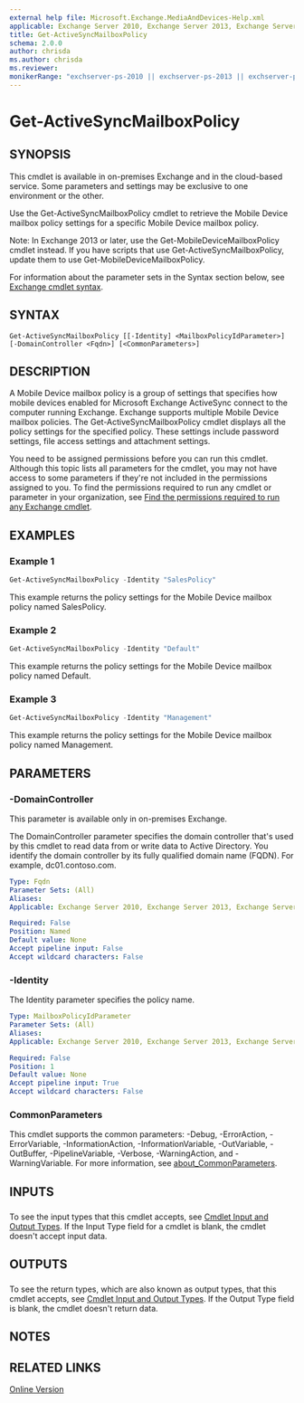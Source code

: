 ```yaml
---
external help file: Microsoft.Exchange.MediaAndDevices-Help.xml
applicable: Exchange Server 2010, Exchange Server 2013, Exchange Server 2016, Exchange Server 2019, Exchange Online
title: Get-ActiveSyncMailboxPolicy
schema: 2.0.0
author: chrisda
ms.author: chrisda
ms.reviewer:
monikerRange: "exchserver-ps-2010 || exchserver-ps-2013 || exchserver-ps-2016 || exchserver-ps-2019 || exchonline-ps"
---
```


# Get-ActiveSyncMailboxPolicy

## SYNOPSIS
This cmdlet is available in on-premises Exchange and in the cloud-based service. Some parameters and settings may be exclusive to one environment or the other.

Use the Get-ActiveSyncMailboxPolicy cmdlet to retrieve the Mobile Device mailbox policy settings for a specific Mobile Device mailbox policy.

Note: In Exchange 2013 or later, use the Get-MobileDeviceMailboxPolicy cmdlet instead. If you have scripts that use Get-ActiveSyncMailboxPolicy, update them to use Get-MobileDeviceMailboxPolicy.

For information about the parameter sets in the Syntax section below, see [Exchange cmdlet syntax](https://docs.microsoft.com/powershell/exchange/exchange-server/exchange-cmdlet-syntax).

## SYNTAX

```
Get-ActiveSyncMailboxPolicy [[-Identity] <MailboxPolicyIdParameter>] [-DomainController <Fqdn>] [<CommonParameters>]
```

## DESCRIPTION
A Mobile Device mailbox policy is a group of settings that specifies how mobile devices enabled for Microsoft Exchange ActiveSync connect to the computer running Exchange. Exchange supports multiple Mobile Device mailbox policies. The Get-ActiveSyncMailboxPolicy cmdlet displays all the policy settings for the specified policy. These settings include password settings, file access settings and attachment settings.

You need to be assigned permissions before you can run this cmdlet. Although this topic lists all parameters for the cmdlet, you may not have access to some parameters if they're not included in the permissions assigned to you. To find the permissions required to run any cmdlet or parameter in your organization, see [Find the permissions required to run any Exchange cmdlet](https://docs.microsoft.com/powershell/exchange/exchange-server/find-exchange-cmdlet-permissions).

## EXAMPLES

### Example 1
```powershell
Get-ActiveSyncMailboxPolicy -Identity "SalesPolicy"
```

This example returns the policy settings for the Mobile Device mailbox policy named SalesPolicy.

### Example 2
```powershell
Get-ActiveSyncMailboxPolicy -Identity "Default"
```

This example returns the policy settings for the Mobile Device mailbox policy named Default.

### Example 3
```powershell
Get-ActiveSyncMailboxPolicy -Identity "Management"
```

This example returns the policy settings for the Mobile Device mailbox policy named Management.

## PARAMETERS

### -DomainController
This parameter is available only in on-premises Exchange.

The DomainController parameter specifies the domain controller that's used by this cmdlet to read data from or write data to Active Directory. You identify the domain controller by its fully qualified domain name (FQDN). For example, dc01.contoso.com.

```yaml
Type: Fqdn
Parameter Sets: (All)
Aliases:
Applicable: Exchange Server 2010, Exchange Server 2013, Exchange Server 2016, Exchange Server 2019

Required: False
Position: Named
Default value: None
Accept pipeline input: False
Accept wildcard characters: False
```

### -Identity
The Identity parameter specifies the policy name.

```yaml
Type: MailboxPolicyIdParameter
Parameter Sets: (All)
Aliases:
Applicable: Exchange Server 2010, Exchange Server 2013, Exchange Server 2016, Exchange Server 2019, Exchange Online

Required: False
Position: 1
Default value: None
Accept pipeline input: True
Accept wildcard characters: False
```

### CommonParameters
This cmdlet supports the common parameters: -Debug, -ErrorAction, -ErrorVariable, -InformationAction, -InformationVariable, -OutVariable, -OutBuffer, -PipelineVariable, -Verbose, -WarningAction, and -WarningVariable. For more information, see [about_CommonParameters](https://go.microsoft.com/fwlink/p/?LinkID=113216).

## INPUTS

###  
To see the input types that this cmdlet accepts, see [Cmdlet Input and Output Types](https://go.microsoft.com/fwlink/p/?LinkId=616387). If the Input Type field for a cmdlet is blank, the cmdlet doesn't accept input data.

## OUTPUTS

###  
To see the return types, which are also known as output types, that this cmdlet accepts, see [Cmdlet Input and Output Types](https://go.microsoft.com/fwlink/p/?LinkId=616387). If the Output Type field is blank, the cmdlet doesn't return data.

## NOTES

## RELATED LINKS

[Online Version](https://technet.microsoft.com/library/deffb9df-6326-44dc-862b-424085d14d00.aspx)
